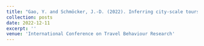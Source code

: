 ```yaml
---
title: "Gao, Y. and Schmöcker, J.-D. (2022). Inferring city-scale tours based on Wi-Fi sensing with aid of a small sample of GPS footprints. 16th International Conference on Travel Behaviour Research (IATBR). December 11 - 15, Santiago, Chile."
collection: posts
date: 2022-12-11
excerpt: ''
venue: 'International Conference on Travel Behaviour Research'
---
```

